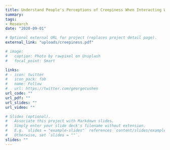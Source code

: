 ```yaml
---
title: Understand People's Perceptions of Creepiness When Interacting With Natural Language Generation (Coming Soon)
summary:
tags:
- Research
date: "2020-09-01"

# Optional external URL for project (replaces project detail page).
external_link: "uploads/creepiness.pdf"

# image:
#   caption: Photo by rawpixel on Unsplash
#   focal_point: Smart

links:
# - icon: twitter
#   icon_pack: fab
#   name: Follow
#   url: https://twitter.com/georgecushen
url_code: ""
url_pdf: ""
url_slides: ""
url_video: ""

# Slides (optional).
#   Associate this project with Markdown slides.
#   Simply enter your slide deck's filename without extension.
#   E.g. `slides = "example-slides"` references `content/slides/example-slides.md`.
#   Otherwise, set `slides = ""`.
slides: ""
---
```

